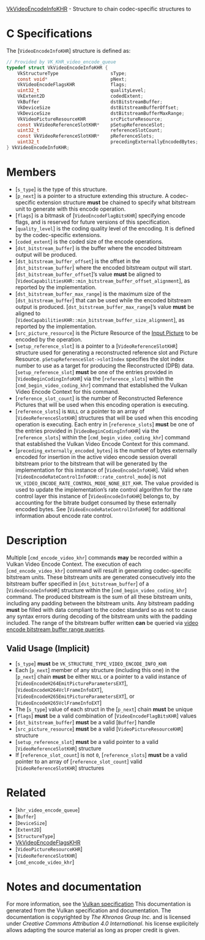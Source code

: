 [VkVideoEncodeInfoKHR](https://www.khronos.org/registry/vulkan/specs/1.3-extensions/man/html/VkVideoEncodeInfoKHR.html) - Structure to chain codec-specific structures to

# C Specifications
The [`VideoEncodeInfoKHR`] structure is defined as:
```c
// Provided by VK_KHR_video_encode_queue
typedef struct VkVideoEncodeInfoKHR {
    VkStructureType                   sType;
    const void*                       pNext;
    VkVideoEncodeFlagsKHR             flags;
    uint32_t                          qualityLevel;
    VkExtent2D                        codedExtent;
    VkBuffer                          dstBitstreamBuffer;
    VkDeviceSize                      dstBitstreamBufferOffset;
    VkDeviceSize                      dstBitstreamBufferMaxRange;
    VkVideoPictureResourceKHR         srcPictureResource;
    const VkVideoReferenceSlotKHR*    pSetupReferenceSlot;
    uint32_t                          referenceSlotCount;
    const VkVideoReferenceSlotKHR*    pReferenceSlots;
    uint32_t                          precedingExternallyEncodedBytes;
} VkVideoEncodeInfoKHR;
```

# Members
- [`s_type`] is the type of this structure.
- [`p_next`] is a pointer to a structure extending this structure. A codec-specific extension structure  **must**  be chained to specify what bitstream unit to generate with this encode operation.
- [`flags`] is a bitmask of [`VideoEncodeFlagBitsKHR`] specifying encode flags, and is reserved for future versions of this specification.
- [`quality_level`] is the coding quality level of the encoding. It is defined by the codec-specific extensions.
- [`coded_extent`] is the coded size of the encode operations.
- [`dst_bitstream_buffer`] is the buffer where the encoded bitstream output will be produced.
- [`dst_bitstream_buffer_offset`] is the offset in the [`dst_bitstream_buffer`] where the encoded bitstream output will start. [`dst_bitstream_buffer_offset`]’s value  **must**  be aligned to [`VideoCapabilitiesKHR::min_bitstream_buffer_offset_alignment`], as reported by the implementation.
- [`dst_bitstream_buffer_max_range`] is the maximum size of the [`dst_bitstream_buffer`] that can be used while the encoded bitstream output is produced. [`dst_bitstream_buffer_max_range`]’s value  **must**  be aligned to [`VideoCapabilitiesKHR::min_bitstream_buffer_size_alignment`], as reported by the implementation.
- [`src_picture_resource`] is the Picture Resource of the [Input Picture](https://www.khronos.org/registry/vulkan/specs/1.3-extensions/html/vkspec.html#input-encode-picture) to be encoded by the operation.
- [`setup_reference_slot`] is a pointer to a [`VideoReferenceSlotKHR`] structure used for generating a reconstructed reference slot and Picture Resource. `pSetupReferenceSlot->slotIndex` specifies the slot index number to use as a target for producing the Reconstructed (DPB) data. [`setup_reference_slot`] **must**  be one of the entries provided in [`VideoBeginCodingInfoKHR`] via the [`reference_slots`] within the [`cmd_begin_video_coding_khr`] command that established the Vulkan Video Encode Context for this command.
- [`reference_slot_count`] is the number of Reconstructed Reference Pictures that will be used when this encoding operation is executing.
- [`reference_slots`] is `NULL` or a pointer to an array of [`VideoReferenceSlotKHR`] structures that will be used when this encoding operation is executing. Each entry in [`reference_slots`] **must**  be one of the entries provided in [`VideoBeginCodingInfoKHR`] via the [`reference_slots`] within the [`cmd_begin_video_coding_khr`] command that established the Vulkan Video Encode Context for this command.
- [`preceding_externally_encoded_bytes`] is the number of bytes externally encoded for insertion in the active video encode session overall bitstream prior to the bitstream that will be generated by the implementation for this instance of [`VideoEncodeInfoKHR`]. Valid when [`VideoEncodeRateControlInfoKHR::rate_control_mode`] is not `VK_VIDEO_ENCODE_RATE_CONTROL_MODE_NONE_BIT_KHR`. The value provided is used to update the implementation’s rate control algorithm for the rate control layer this instance of [`VideoEncodeInfoKHR`] belongs to, by accounting for the bitrate budget consumed by these externally encoded bytes. See [`VideoEncodeRateControlInfoKHR`] for additional information about encode rate control.

# Description
Multiple [`cmd_encode_video_khr`] commands  **may**  be recorded within a Vulkan
Video Encode Context.
The execution of each [`cmd_encode_video_khr`] command will result in
generating codec-specific bitstream units.
These bitstream units are generated consecutively into the bitstream buffer
specified in [`dst_bitstream_buffer`] of a [`VideoEncodeInfoKHR`]
structure within the [`cmd_begin_video_coding_khr`] command.
The produced bitstream is the sum of all these bitstream units, including
any padding between the bitstream units.
Any bitstream padding  **must**  be filled with data compliant to the codec
standard so as not to cause any syntax errors during decoding of the
bitstream units with the padding included.
The range of the bitstream buffer written  **can**  be queried via
[video encode bitstream buffer
range queries](https://www.khronos.org/registry/vulkan/specs/1.3-extensions/html/vkspec.html#queries-video-encode-bitstream-buffer-range).
## Valid Usage (Implicit)
-  [`s_type`] **must**  be `VK_STRUCTURE_TYPE_VIDEO_ENCODE_INFO_KHR`
-    Each [`p_next`] member of any structure (including this one) in the [`p_next`] chain  **must**  be either `NULL` or a pointer to a valid instance of [`VideoEncodeH264EmitPictureParametersEXT`], [`VideoEncodeH264VclFrameInfoEXT`], [`VideoEncodeH265EmitPictureParametersEXT`], or [`VideoEncodeH265VclFrameInfoEXT`]
-    The [`s_type`] value of each struct in the [`p_next`] chain  **must**  be unique
-  [`flags`] **must**  be a valid combination of [`VideoEncodeFlagBitsKHR`] values
-  [`dst_bitstream_buffer`] **must**  be a valid [`Buffer`] handle
-  [`src_picture_resource`] **must**  be a valid [`VideoPictureResourceKHR`] structure
-  [`setup_reference_slot`] **must**  be a valid pointer to a valid [`VideoReferenceSlotKHR`] structure
-    If [`reference_slot_count`] is not `0`, [`reference_slots`] **must**  be a valid pointer to an array of [`reference_slot_count`] valid [`VideoReferenceSlotKHR`] structures

# Related
- [`khr_video_encode_queue`]
- [`Buffer`]
- [`DeviceSize`]
- [`Extent2D`]
- [`StructureType`]
- [VkVideoEncodeFlagsKHR]()
- [`VideoPictureResourceKHR`]
- [`VideoReferenceSlotKHR`]
- [`cmd_encode_video_khr`]

# Notes and documentation
For more information, see the [Vulkan specification](https://www.khronos.org/registry/vulkan/specs/1.3-extensions/html/vkspec.html)
This documentation is generated from the Vulkan specification and documentation.
The documentation is copyrighted by *The Khronos Group Inc.* and is licensed under *Creative Commons Attribution 4.0 International*.
his license explicitely allows adapting the source material as long as proper credit is given.
        